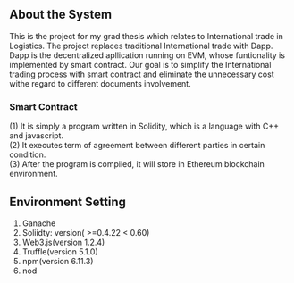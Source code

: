## About the System
This is the project for my grad thesis which relates to International trade in Logistics. 
The project replaces traditional International trade with Dapp. Dapp is the decentralized apllication running on EVM, whose funtionality is implemented by smart contract.
Our goal is to simplify the International trading process with smart contract and eliminate the unnecessary cost
  withe regard to different documents involvement.

### Smart Contract
(1) It is simply a program written in Solidity, which is a language with C++ and javascript.   
(2) It executes term of agreement between different parties in certain condition.   
(3) After the program is compiled, it will store in Ethereum blockchain environment.   



## Environment Setting
1. Ganache
2. Soliidty: version( >=0.4.22 < 0.60)
3. Web3.js(version 1.2.4)
4. Truffle(version 5.1.0)
5. npm(version 6.11.3)
6. nod
